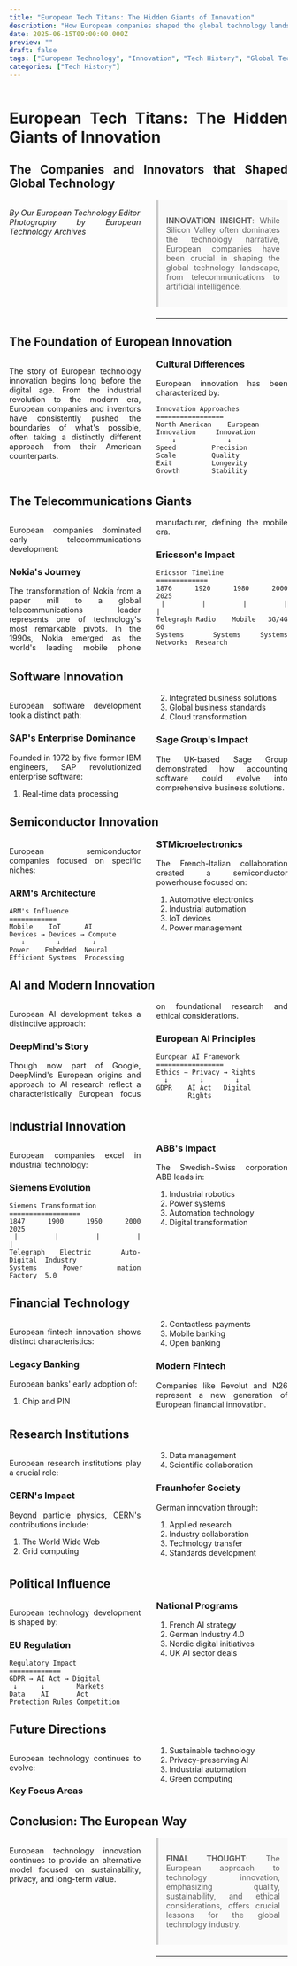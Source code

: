 ```yaml
---
title: "European Tech Titans: The Hidden Giants of Innovation"
description: "How European companies shaped the global technology landscape"
date: 2025-06-15T09:00:00.000Z
preview: ""
draft: false
tags: ["European Technology", "Innovation", "Tech History", "Global Technology"]
categories: ["Tech History"]
---
```


<div class="two-column">

# European Tech Titans: The Hidden Giants of Innovation
## The Companies and Innovators that Shaped Global Technology

*By Our European Technology Editor*  
*Photography by European Technology Archives*

> **INNOVATION INSIGHT**: While Silicon Valley often dominates the technology narrative, European companies have been crucial in shaping the global technology landscape, from telecommunications to artificial intelligence.

-------------------

## The Foundation of European Innovation

The story of European technology innovation begins long before the digital age. From the industrial revolution to the modern era, European companies and inventors have consistently pushed the boundaries of what's possible, often taking a distinctly different approach from their American counterparts.

### Cultural Differences

European innovation has been characterized by:

```ascii
Innovation Approaches
=================
North American    European
Innovation     Innovation
    ↓             ↓
Speed         Precision
Scale         Quality
Exit          Longevity
Growth        Stability
```

## The Telecommunications Giants

European companies dominated early telecommunications development:

### Nokia's Journey

The transformation of Nokia from a paper mill to a global telecommunications leader represents one of technology's most remarkable pivots. In the 1990s, Nokia emerged as the world's leading mobile phone manufacturer, defining the mobile era.

### Ericsson's Impact

```ascii
Ericsson Timeline
=============
1876     1920     1980     2000     2025
 |        |        |        |        |
Telegraph Radio    Mobile   3G/4G    6G
Systems   Systems  Systems  Networks  Research
```

## Software Innovation

European software development took a distinct path:

### SAP's Enterprise Dominance

Founded in 1972 by five former IBM engineers, SAP revolutionized enterprise software:

1. Real-time data processing
2. Integrated business solutions
3. Global business standards
4. Cloud transformation

### Sage Group's Impact

The UK-based Sage Group demonstrated how accounting software could evolve into comprehensive business solutions.

## Semiconductor Innovation

European semiconductor companies focused on specific niches:

### ARM's Architecture

```ascii
ARM's Influence
============
Mobile    IoT      AI
Devices → Devices → Compute
   ↓        ↓        ↓
Power    Embedded  Neural
Efficient Systems  Processing
```

### STMicroelectronics

The French-Italian collaboration created a semiconductor powerhouse focused on:

1. Automotive electronics
2. Industrial automation
3. IoT devices
4. Power management

## AI and Modern Innovation

European AI development takes a distinctive approach:

### DeepMind's Story

Though now part of Google, DeepMind's European origins and approach to AI research reflect a characteristically European focus on foundational research and ethical considerations.

### European AI Principles

```ascii
European AI Framework
=================
Ethics → Privacy → Rights
  ↓        ↓        ↓
GDPR    AI Act   Digital
        Rights
```

## Industrial Innovation

European companies excel in industrial technology:

### Siemens Evolution

```ascii
Siemens Transformation
==================
1847     1900     1950     2000     2025
 |        |        |        |        |
Telegraph Electric  Auto-   Digital  Industry
Systems   Power    mation   Factory  5.0
```

### ABB's Impact

The Swedish-Swiss corporation ABB leads in:

1. Industrial robotics
2. Power systems
3. Automation technology
4. Digital transformation

## Financial Technology

European fintech innovation shows distinct characteristics:

### Legacy Banking

European banks' early adoption of:

1. Chip and PIN
2. Contactless payments
3. Mobile banking
4. Open banking

### Modern Fintech

Companies like Revolut and N26 represent a new generation of European financial innovation.

## Research Institutions

European research institutions play a crucial role:

### CERN's Impact

Beyond particle physics, CERN's contributions include:

1. The World Wide Web
2. Grid computing
3. Data management
4. Scientific collaboration

### Fraunhofer Society

German innovation through:

1. Applied research
2. Industry collaboration
3. Technology transfer
4. Standards development

## Political Influence

European technology development is shaped by:

### EU Regulation

```ascii
Regulatory Impact
=============
GDPR → AI Act → Digital
 ↓      ↓        Markets
Data    AI       Act
Protection Rules Competition
```

### National Programs

1. French AI strategy
2. German Industry 4.0
3. Nordic digital initiatives
4. UK AI sector deals

## Future Directions

European technology continues to evolve:

### Key Focus Areas

1. Sustainable technology
2. Privacy-preserving AI
3. Industrial automation
4. Green computing

## Conclusion: The European Way

European technology innovation continues to provide an alternative model focused on sustainability, privacy, and long-term value.

> **FINAL THOUGHT**: 
> The European approach to technology innovation, 
> emphasizing quality, sustainability, and ethical 
> considerations, offers crucial lessons for the 
> global technology industry.

---



</div>

<style>
.two-column {
    column-count: 2;
    column-gap: 2em;
    text-align: justify;
    hyphens: auto;
}

.two-column h1, .two-column h2 {
    column-span: all;
}

.two-column pre {
    white-space: pre-wrap;
    break-inside: avoid;
}

blockquote {
    background: #f9f9f9;
    border-left: 4px solid #ccc;
    margin: 1.5em 0;
    padding: 1em;
    break-inside: avoid;
}

table {
    width: 100%;
    border-collapse: collapse;
    break-inside: avoid;
}

td, th {
    border: 1px solid #ddd;
    padding: 8px;
}
</style>
